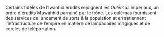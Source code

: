 Certains fidèles de l’Iwahhid érudits rejoignent les _Oulémas_ impériaux, un ordre d'érudits Muwahhid parrainé par le trône. Les oulémas fournissent des services de lancement de sorts à la population et entretiennent l’infrastructure de l’empire en matière de lampadaires magiques et de cercles de téléportation.